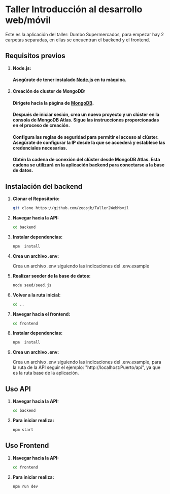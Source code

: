 # Taller Introducción al desarrollo web/móvil

Este es la aplicación del taller: Dumbo Supermercados, para empezar hay 2 carpetas separadas, en ellas se encuentran el backend y el frontend.

## Requisitos previos

1. **Node.js:**
    #### Asegúrate de tener instalado [Node.js](https://nodejs.org/) en tu máquina.

2. **Creación de cluster de MongoDB:**
    #### Dirigete hacia la página de [MongoDB](https://www.mongodb.com/es).
    #### Después de iniciar sesión, crea un nuevo proyecto y un clúster en la consola de MongoDB Atlas. Sigue las instrucciones proporcionadas en el proceso de creación.
    #### Configura las reglas de seguridad para permitir el acceso al clúster. Asegúrate de configurar la IP desde la que se accederá y establece las credenciales necesarias.
    #### Obtén la cadena de conexión del clúster desde MongoDB Atlas. Esta cadena se utilizará en la aplicación backend para conectarse a la base de datos.

## Instalación del backend

1. **Clonar el Repositorio:**

   ```bash
   git clone https://github.com/zeosjb/Taller2WebMovil

2. **Navegar hacia la API:**

    ```bash
    cd backend

3. **Instalar dependencias:**

    ```bash
    npm  install

4. **Crea un archivo .env:**

    Crea un archivo .env siguiendo las indicaciones del .env.example

5. **Realizar seeder de la base de datos:**

    ```bash
    node seed/seed.js

6. **Volver a la ruta inicial:**

    ```bash
    cd ..

7. **Navegar hacia el frontend:**

    ```bash
    cd frontend

8. **Instalar dependencias:**

    ```bash
    npm  install

9. **Crea un archivo .env:**

    Crea un archivo .env siguiendo las indicaciones del .env.example, para la ruta de la API seguir el ejemplo: "http://localhost:Puerto/api", ya que es la ruta base de la aplicación.

## Uso API

1. **Navegar hacia la API:**

    ```bash
    cd backend

2. **Para iniciar realiza:**

    ```bash
    npm start

## Uso Frontend

1. **Navegar hacia la API:**

    ```bash
    cd frontend

2. **Para iniciar realiza:**

    ```bash
    npm run dev
